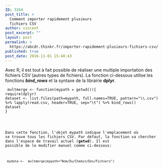 ```yaml
---
ID: 3264
post_title: >
  Comment importer rapidement plusieurs
  fichiers CSV
author: vincent
post_excerpt: ""
layout: post
permalink: >
  https://abcdr.thinkr.fr/importer-rapidement-plusieurs-fichiers-csv/
published: true
post_date: 2016-11-01 15:48:43
---
```

Avec R, il est tout à fait possible de réaliser une multiple importation des fichiers CSV (autres types de fichiers). La fonction ci-dessous utilise les fonctions <em><strong>bind_rows</strong></em> et la syntaxe de la librairie <strong>dplyr</strong>.
<pre><code> multmerge &lt;- function(mypath = getwd()){
require(dplyr)
dataset &lt;- list.files(path=mypath, full.names=TRUE, pattern="\\.csv") %&gt;% lapply(read.csv, header=TRUE, sep="\t") %&gt;% bind_rows()
dataset
}
</pre>
Dans cette fonction, l'objet <em>mypath</em> indique l'emplacement où se trouve tous les fichiers CSV. Par défaut, la fonction va chercher dans l'espace de travail actuel (<strong>getwd</strong>). Il est possible de le modifier manuel comme ci-dessous:
<pre><code> mydata &lt;-  multmerge(mypath="Nom/Du/Chemin/Des/Fichiers")</pre>